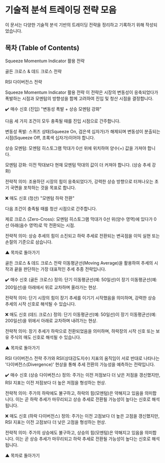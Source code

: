 # 기술적 분석 트레이딩 전략 모음
이 문서는 다양한 기술적 분석 기반의 트레이딩 전략을 정리하고 기록하기 위해 작성되었습니다.

## 목차 (Table of Contents)
Squeeze Momentum Indicator 활용 전략

골든 크로스 & 데드 크로스 전략

RSI 다이버전스 전략

Squeeze Momentum Indicator 활용 전략 <a name="squeeze-momentum-indicator"></a>
이 전략은 시장의 변동성이 응축되었다가 폭발하는 시점과 모멘텀의 방향성을 함께 고려하여 진입 및 청산 시점을 결정합니다.

✔️ 매수 신호 (진입)
"변동성 폭발 + 상승 모멘텀 강화"

다음 세 가지 조건이 모두 충족될 때를 진입 시점으로 간주합니다.

변동성 폭발: 스퀴즈 상태(Squeeze On, 검은색 십자가)가 해제되며 변동성이 분출되는 시점(Squeeze Off, 초록색 십자가)이어야 합니다.

상승 모멘텀: 모멘텀 히스토그램 막대가 0선 위에 위치하여 양수(+) 값을 가져야 합니다.

모멘텀 강화: 이전 막대보다 현재 모멘텀 막대의 값이 더 커져야 합니다. (상승 추세 강화)

전략적 의미: 조용하던 시장의 힘이 응축되었다가, 강력한 상승 방향으로 터져나오는 초기 국면을 포착하는 것을 목표로 합니다.

❌ 매도 신호 (청산)
"모멘텀 하락 전환"

다음 조건이 충족될 때를 청산 시점으로 간주합니다.

제로 크로스 (Zero-Cross): 모멘텀 히스토그램 막대가 0선 위(양수 영역)에 있다가 0선 아래(음수 영역)로 막 전환되는 시점.

전략적 의미: 상승 추세의 힘이 소진되고 하락 추세로 전환되는 변곡점을 이익 실현 또는 손절의 기준으로 삼습니다.

▲ 목차로 돌아가기

골든 크로스 & 데드 크로스 전략 <a name="golden-cross-dead-cross"></a>
이동평균선(Moving Average)을 활용하여 추세의 시작과 끝을 판단하는 가장 대표적인 추세 추종 전략입니다.

✔️ 매수 신호 (골든 크로스)
정의: 단기 이동평균선(예: 50일선)이 장기 이동평균선(예: 200일선)을 아래에서 위로 교차하며 올라가는 현상.

전략적 의미: 단기 시장의 힘이 장기 추세를 이기기 시작했음을 의미하며, 강력한 상승 추세의 시작 신호로 해석될 수 있습니다.

❌ 매도 신호 (데드 크로스)
정의: 단기 이동평균선(예: 50일선)이 장기 이동평균선(예: 200일선)을 위에서 아래로 교차하며 내려가는 현상.

전략적 의미: 장기 추세가 하락으로 전환되었음을 의미하며, 하락장의 시작 신호 또는 보유 주식의 매도 신호로 해석될 수 있습니다.

▲ 목차로 돌아가기

RSI 다이버전스 전략 <a name="rsi-divergence"></a>
주가와 RSI(상대강도지수) 지표의 움직임이 서로 반대로 나타나는 '다이버전스(Divergence)' 현상을 통해 추세 전환의 가능성을 예측하는 전략입니다.

✔️ 매수 신호 (상승 다이버전스)
정의: 주가는 이전 저점보다 더 낮은 저점을 갱신했지만, RSI 지표는 이전 저점보다 더 높은 저점을 형성하는 현상.

전략적 의미: 주가의 하락에도 불구하고, 하락의 힘(모멘텀)은 약해지고 있음을 의미합니다. 이는 곧 하락 추세가 마무리되고 상승 추세로 전환될 가능성이 높다는 신호로 해석됩니다.

❌ 매도 신호 (하락 다이버전스)
정의: 주가는 이전 고점보다 더 높은 고점을 갱신했지만, RSI 지표는 이전 고점보다 더 낮은 고점을 형성하는 현상.

전략적 의미: 주가의 상승에도 불구하고, 상승의 힘(모멘텀)은 약해지고 있음을 의미합니다. 이는 곧 상승 추세가 마무리되고 하락 추세로 전환될 가능성이 높다는 신호로 해석됩니다.

▲ 목차로 돌아가기